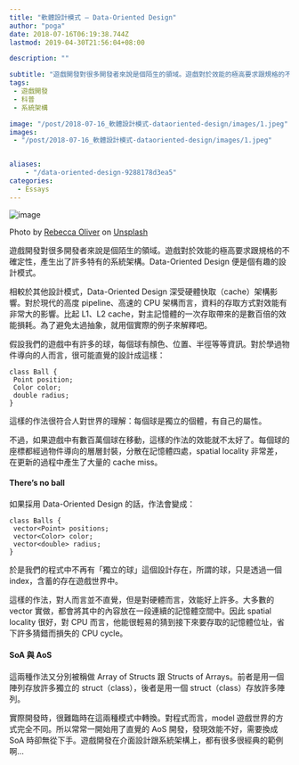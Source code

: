 ```yaml
---
title: "軟體設計模式 — Data-Oriented Design"
author: "poga"
date: 2018-07-16T06:19:38.744Z
lastmod: 2019-04-30T21:56:04+08:00

description: ""

subtitle: "遊戲開發對很多開發者來說是個陌生的領域。遊戲對於效能的極高要求跟規格的不確定性，產生出了許多特有的系統架構。Data-Oriented Design 便是個有趣的設計模式。"
tags:
 - 遊戲開發
 - 科普
 - 系統架構

image: "/post/2018-07-16_軟體設計模式-dataoriented-design/images/1.jpeg"
images:
 - "/post/2018-07-16_軟體設計模式-dataoriented-design/images/1.jpeg"


aliases:
    - "/data-oriented-design-9288178d3ea5"
categories:
  - Essays
---
```


![image](/post/2018-07-16_軟體設計模式-dataoriented-design/images/1.jpeg)

Photo by [Rebecca Oliver](https://unsplash.com/photos/BpqDaDxG48w?utm_source=unsplash&amp;utm_medium=referral&amp;utm_content=creditCopyText) on [Unsplash](https://unsplash.com/search/photos/game?utm_source=unsplash&amp;utm_medium=referral&amp;utm_content=creditCopyText)



遊戲開發對很多開發者來說是個陌生的領域。遊戲對於效能的極高要求跟規格的不確定性，產生出了許多特有的系統架構。Data-Oriented Design 便是個有趣的設計模式。

相較於其他設計模式，Data-Oriented Design 深受硬體快取（cache）架構影響。對於現代的高度 pipeline、高速的 CPU 架構而言，資料的存取方式對效能有非常大的影響。比起 L1、L2 cache，對主記憶體的一次存取帶來的是數百倍的效能損耗。為了避免太過抽象，就用個實際的例子來解釋吧。

<!--more-->


假設我們的遊戲中有許多的球，每個球有顏色、位置、半徑等等資訊。對於學過物件導向的人而言，很可能直覺的設計成這樣：

```
class Ball {
 Point position;
 Color color;
 double radius;
}
```

這樣的作法很符合人對世界的理解：每個球是獨立的個體，有自己的屬性。

不過，如果遊戲中有數百萬個球在移動，這樣的作法的效能就不太好了。每個球的座標都經過物件導向的層層封裝，分散在記憶體四處，spatial locality 非常差，在更新的過程中產生了大量的 cache miss。

#### There’s no ball

如果採用 Data-Oriented Design 的話，作法會變成：

```
class Balls {
 vector<Point> positions;
 vector<Color> color;
 vector<double> radius;
}
```

於是我們的程式中不再有「獨立的球」這個設計存在，所謂的球，只是透過一個 index，含蓄的存在遊戲世界中。

這樣的作法，對人而言並不直覺，但是對硬體而言，效能好上許多。大多數的 vector 實做，都會將其中的內容放在一段連續的記憶體空間中。因此 spatial locality 很好，對 CPU 而言，他能很輕易的猜到接下來要存取的記憶體位址，省下許多猜錯而損失的 CPU cycle。

#### SoA 與 AoS

這兩種作法又分別被稱做 Array of Structs 跟 Structs of Arrays。前者是用一個陣列存放許多獨立的 struct（class），後者是用一個 struct（class）存放許多陣列。

實際開發時，很難臨時在這兩種模式中轉換。對程式而言，model 遊戲世界的方式完全不同。所以常常一開始用了直覺的 AoS 開發，發現效能不好，需要換成 SoA 時卻無從下手。遊戲開發在介面設計跟系統架構上，都有很多很經典的範例啊…
